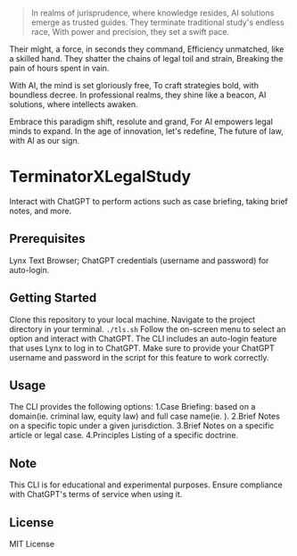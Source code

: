 > In realms of jurisprudence, where knowledge resides,
AI solutions emerge as trusted guides.
They terminate traditional study's endless race,
With power and precision, they set a swift pace.

Their might, a force, in seconds they command,
Efficiency unmatched, like a skilled hand.
They shatter the chains of legal toil and strain,
Breaking the pain of hours spent in vain.

With AI, the mind is set gloriously free,
To craft strategies bold, with boundless decree.
In professional realms, they shine like a beacon,
AI solutions, where intellects awaken.

Embrace this paradigm shift, resolute and grand,
For AI empowers legal minds to expand.
In the age of innovation, let's redefine,
The future of law, with AI as our sign.

# TerminatorXLegalStudy
Interact with ChatGPT to perform actions such as case briefing, taking brief notes, and more.
## Prerequisites
Lynx Text Browser; ChatGPT credentials (username and password) for auto-login.
## Getting Started
Clone this repository to your local machine.
Navigate to the project directory in your terminal.
``` ./tls.sh ```
Follow the on-screen menu to select an option and interact with ChatGPT.
The CLI includes an auto-login feature that uses Lynx to log in to ChatGPT. Make sure to provide your ChatGPT username and password in the script for this feature to work correctly.
## Usage
The CLI provides the following options:
1.Case Briefing: based on a domain(ie. criminal law, equity law) and full case name(ie. ).
2.Brief Notes on a specific topic under a given jurisdiction.
3.Brief Notes on a specific article or legal case.
4.Principles Listing of a specific doctrine.
## Note
This CLI is for educational and experimental purposes. Ensure compliance with ChatGPT's terms of service when using it.
## License
MIT License
